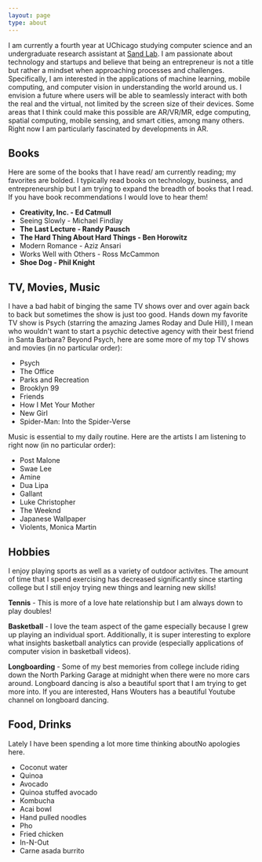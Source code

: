 ```yaml
---
layout: page
type: about
---
```


I am currently a fourth year at UChicago studying computer science and an
undergraduate research assistant at
[Sand Lab](http://sandlab.cs.uchicago.edu/index.html).
I am passionate about technology and startups and believe that being an
entrepreneur is not a title but rather a mindset when approaching processes
and challenges. Specifically, I am interested in the applications of machine
learning,
mobile computing, and computer vision in understanding the world around us. I
envision a
future where users will be able to seamlessly interact with both the real and
the virtual,
not limited by the screen size of their devices. Some areas that I think could
make this
possible are AR/VR/MR, edge computing, spatial computing, mobile sensing, and
smart
cities, among many others. Right now I am particularly fascinated by
developments in AR.

## Books

Here are some of the books that I have read/ am currently reading; my favorites
are bolded. I typically read books on technology, business, and entrepreneurship
but I am trying to expand the breadth of books that I read. If you have book
recommendations I would love to hear them!

- **Creativity, Inc. - Ed Catmull**
- Seeing Slowly - Michael Findlay
- **The Last Lecture - Randy Pausch**
- **The Hard Thing About Hard Things - Ben Horowitz**
- Modern Romance - Aziz Ansari
- Works Well with Others - Ross McCammon
- **Shoe Dog - Phil Knight**

## TV, Movies, Music

I have a bad habit of binging the same TV shows over and over again back to back
but sometimes the show is just too good. Hands down my favorite TV show is Psych
(starring the amazing James Roday and Dule Hill), I mean who wouldn't want to
start a psychic detective agency with their best friend in Santa Barbara?
Beyond Psych, here are some more of my top TV shows and movies (in no particular
order):

- Psych
- The Office
- Parks and Recreation
- Brooklyn 99
- Friends
- How I Met Your Mother
- New Girl
- Spider-Man: Into the Spider-Verse

Music is essential to my daily routine. Here are the artists I am listening to
right now (in no particular order):

- Post Malone
- Swae Lee
- Amine
- Dua Lipa
- Gallant
- Luke Christopher
- The Weeknd
- Japanese Wallpaper
- Violents, Monica Martin

## Hobbies

I enjoy playing sports as well as a variety of outdoor activites. The amount of
time that I spend exercising has decreased significantly since starting college
but I still enjoy trying new things and learning new skills!

**Tennis** - This is more of a love hate relationship but I am always down to
play doubles!

**Basketball** - I love the team aspect of the game especially because I grew up
playing an individual sport. Additionally, it is super interesting to explore
what insights basketball analytics can provide (especially applications of
computer vision in basketball videos).

**Longboarding** - Some of my best memories from college include riding down the
North Parking Garage at midnight when there were no more cars around. Longboard
dancing is also a beautiful sport that I am trying to get more into. If you are
interested, Hans Wouters has a beautiful Youtube channel on longboard dancing.

## Food, Drinks

Lately I have been spending a lot more time thinking aboutNo apologies here.

- Coconut water
- Quinoa
- Avocado
- Quinoa stuffed avocado
- Kombucha
- Acai bowl
- Hand pulled noodles
- Pho
- Fried chicken
- In-N-Out
- Carne asada burrito
